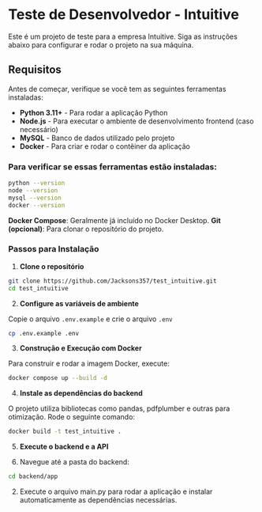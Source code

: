 # Teste de Desenvolvedor - Intuitive

Este é um projeto de teste para a empresa Intuitive. Siga as instruções abaixo para configurar e rodar o projeto na sua máquina.

## Requisitos

Antes de começar, verifique se você tem as seguintes ferramentas instaladas:

- **Python 3.11+** - Para rodar a aplicação Python
- **Node.js** - Para executar o ambiente de desenvolvimento frontend (caso necessário)
- **MySQL** - Banco de dados utilizado pelo projeto
- **Docker** - Para criar e rodar o contêiner da aplicação

### Para verificar se essas ferramentas estão instaladas:

```bash
python --version
node --version
mysql --version
docker --version
```

**Docker Compose**: Geralmente já incluído no Docker Desktop.
**Git (opcional)**: Para clonar o repositório do projeto.

### Passos para Instalação

1. **Clone o repositório**

```bash
git clone https://github.com/Jacksons357/test_intuitive.git
cd test_intuitive
```

2. **Configure as variáveis de ambiente**

Copie o arquivo `.env.example` e crie o arquivo `.env`

```bash
cp .env.example .env
```

3. **Construção e Execução com Docker**

Para construir e rodar a imagem Docker, execute:

```bash
docker compose up --build -d
```

4. **Instale as dependências do backend**

O projeto utiliza bibliotecas como pandas, pdfplumber e outras para otimização. Rode o seguinte comando:

```bash
docker build -t test_intuitive .
```
5. **Execute o backend e a API**

1. Navegue até a pasta do backend:

```bash
cd backend/app
```

2. Execute o arquivo main.py para rodar a aplicação e instalar automaticamente as dependências necessárias.
